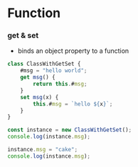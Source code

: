 # Function

### get & set

-   binds an object property to a function

```javascript
class ClassWithGetSet {
    #msg = "hello world";
    get msg() {
        return this.#msg;
    }
    set msg(x) {
        this.#msg = `hello ${x}`;
    }
}

const instance = new ClassWithGetSet();
console.log(instance.msg);

instance.msg = "cake";
console.log(instance.msg);
```
